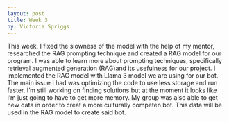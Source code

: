 ```yaml
---
layout: post
title: Week 3
by: Victoria Spriggs
---
```

This week, I fixed the slowness of the model with the help of my mentor, researched the RAG prompting technique and created a RAG model for our program. I was able to learn more about prompting techniques,  specifically retrieval augmented generation (RAG)and its usefulness for our project. I implemented the RAG model with Llama 3 model we are using for our bot. The main issue I had was optimizing the code to use less storage and run faster. I’m still working on finding solutions but at the moment it looks like I’m just going to have to get more memory. My group was also able to get new data in order to creat a more culturally competen bot. This data will be used in the RAG model to create said bot. 
